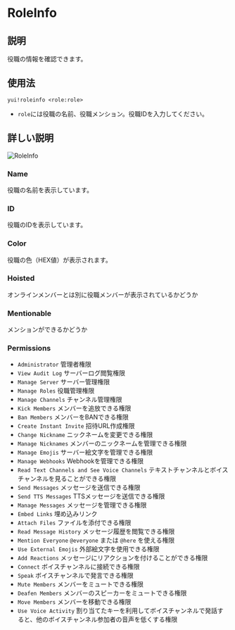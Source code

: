 # RoleInfo

## 説明

役職の情報を確認できます。

## 使用法

`yui!roleinfo <role:role>`

- `role`には役職の名前、役職メンション。役職IDを入力してください。

## 詳しい説明

![RoleInfo](https://i.imgur.com/0e7HxGD.png)

### Name

役職の名前を表示しています。

### ID

役職のIDを表示しています。

### Color

役職の色（HEX値）が表示されます。

### Hoisted

オンラインメンバーとは別に役職メンバーが表示されているかどうか

### Mentionable

メンションができるかどうか

### Permissions

- `Administrator` 管理者権限
- `View Audit Log` サーバーログ閲覧権限
- `Manage Server` サーバー管理権限
- `Manage Roles` 役職管理権限
- `Manage Channels` チャンネル管理権限
- `Kick Members` メンバーを追放できる権限
- `Ban Members` メンバーをBANできる権限
- `Create Instant Invite` 招待URL作成権限
- `Change Nickname` ニックネームを変更できる権限
- `Manage Nicknames` メンバーのニックネームを管理できる権限
- `Manage Emojis` サーバー絵文字を管理できる権限
- `Manage Webhooks` Webhookを管理できる権限
- `Read Text Channels and See Voice Channels` テキストチャンネルとボイスチャンネルを見ることができる権限
- `Send Messages` メッセージを送信できる権限
- `Send TTS Messages` TTSメッセージを送信できる権限
- `Manage Messages` メッセージを管理できる権限
- `Embed Links` 埋め込みリンク
- `Attach Files` ファイルを添付できる権限
- `Read Message History` メッセージ履歴を閲覧できる権限
- `Mention Everyone` `@everyone` または `@here` を使える権限
- `Use External Emojis` 外部絵文字を使用できる権限
- `Add Reactions` メッセージにリアクションを付けることができる権限
- `Connect` ボイスチャンネルに接続できる権限
- `Speak` ボイスチャンネルで発言できる権限
- `Mute Members` メンバーをミュートできる権限
- `Deafen Members` メンバーのスピーカーをミュートできる権限
- `Move Members` メンバーを移動できる権限
- `Use Voice Activity` 割り当てたキーを利用してボイスチャンネルで発話すると、他のボイスチャンネル参加者の音声を低くする権限
